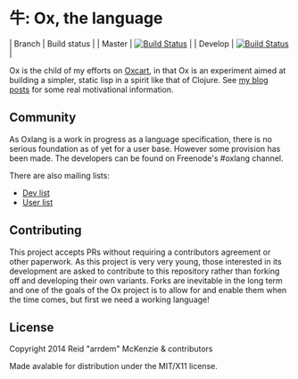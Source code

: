 # 牛: Ox, the language

| Branch | Build status |
| Master | [![Build Status](https://travis-ci.org/ox-lang/ox.svg?branch=master)](https://travis-ci.org/ox-lang/ox) |
| Develop | [![Build Status](https://travis-ci.org/ox-lang/ox.svg?branch=develop)](https://travis-ci.org/ox-lang/ox) |

Ox is the child of my efforts on [Oxcart](https://github.com/oxlang/oxcart), in that Ox is an experiment aimed at building a simpler, static lisp in a spirit like that of Clojure.
See [my blog posts](http://arrdem.com/2014/09/10/ox:_a_preface/) for some real motivational information.

## Community

As Oxlang is a work in progress as a language specification, there is no serious foundation as of yet for a user base.
However some provision has been made.
The developers can be found on Freenode's #oxlang channel.

There are also mailing lists:

- [Dev list](http://librelist.com/browser/oxlang.dev/)
- [User list](http://librelist.com/browser/oxlang.general/)

## Contributing

This project accepts PRs without requiring a contributors agreement or other paperwork.
As this project is very very young, those interested in its development are asked to contribute to this repository rather than forking off and developing their own variants.
Forks are inevitable in the long term and one of the goals of the Ox project is to allow for and enable them when the time comes, but first we need a working language!

## License

Copyright 2014 Reid "arrdem" McKenzie & contributors

Made avalable for distribution under the MIT/X11 license.
